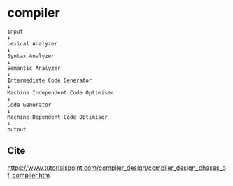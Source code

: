 # compiler

```
input
↓
Lexical Analyzer
↓
Syntax Analyzer
↓
Semantic Analyzer
↓
Intermediate Code Generator
↓
Machine Independent Code Optimiser
↓
Code Generator
↓
Machine Dependent Code Optimiser
↓
output
```

## Cite

https://www.tutorialspoint.com/compiler_design/compiler_design_phases_of_compiler.htm